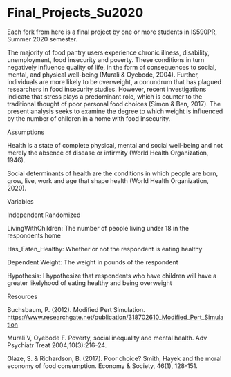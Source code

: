 # Final_Projects_Su2020
Each fork from here is a final project by one or more students in IS590PR, Summer 2020 semester.

The majority of food pantry users experience chronic illness, disability, unemployment, food insecurity and poverty. 
These conditions in turn negatively influence quality of life, in the form of consequences to social, mental, and 
physical well-being (Murali & Oyebode, 2004). Further, individuals are more likely to be overweight, a conundrum that 
has plagued researchers in food insecurity studies. However, recent investigations indicate that stress plays a 
predominant role, which is counter to the traditional thought of poor personal food choices (Simon & Ben, 2017). The 
present analysis seeks to examine the degree to which weight is influenced by the number of children in a home with 
food insecurity.

Assumptions

Health is a state of complete physical, mental and social well-being and not merely the absence of disease or infirmity (World Health Organization, 1946).

Social determinants of health are the conditions in which people are born, grow, live, work and age that shape health (World Health Organization, 2020).

Variables

Independent Randomized

LivingWithChildren: The number of people living under 18 in the respondents home

Has_Eaten_Healthy: Whether or not the respondent is eating healthy

Dependent
Weight: The weight in pounds of the respondent

Hypothesis: I hypothesize that respondents who have children will have a greater likelyhood of eating healthy and being overweight

Resources

Buchsbaum, P. (2012). Modified Pert Simulation. https://www.researchgate.net/publication/318702610_Modified_Pert_Simulation

Murali V, Oyebode F. Poverty, social inequality and mental health. Adv Psychiatr Treat 2004;10(3):216-24.

Glaze, S. & Richardson, B. (2017). Poor choice? Smith, Hayek and the moral economy of food consumption. 
Economy & Society, 46(1), 128-151.





